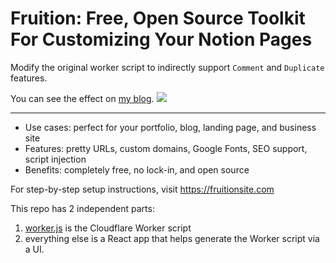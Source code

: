 # Fruition: Free, Open Source Toolkit For Customizing Your Notion Pages

Modify the original worker script to indirectly support `Comment` and `Duplicate` features. 

You can see the effect on [my blog](https://blog.youngmoe.com).
![](https://shiinarinne.notion.site/image/https%3A%2F%2Fs3-us-west-2.amazonaws.com%2Fsecure.notion-static.com%2F2329816e-950d-4283-b4f1-30acd8cc1904%2FClip_20230223_003119.png?table=block&id=e0856723-0bdd-4954-9992-11d3ad7a72c1&spaceId=bfcfaaab-5c39-4cc4-94bb-c21cfa63d5da&width=1770&userId=&cache=v2)

---

* Use cases: perfect for your portfolio, blog, landing page, and business site
* Features: pretty URLs, custom domains, Google Fonts, SEO support, script injection
* Benefits: completely free, no lock-in, and open source

For step-by-step setup instructions, visit https://fruitionsite.com

This repo has 2 independent parts:
1. [worker.js](https://github.com/stephenou/fruitionsite/blob/master/worker.js) is the Cloudflare Worker script
2. everything else is a React app that helps generate the Worker script via a UI.
